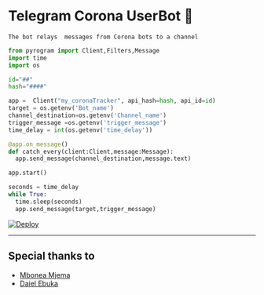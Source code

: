 
# Telegram Corona UserBot 🤖

   
    The bot relays  messages from Corona bots to a channel


``` python
from pyrogram import Client,Filters,Message
import time
import os

id="##"
hash="####"

app =  Client("my_coronaTracker", api_hash=hash, api_id=id)
target = os.getenv('Bot_name')
channel_destination=os.getenv('Channel_name')
trigger_message =os.getenv('trigger_message')
time_delay = int(os.getenv('time_delay'))

@app.on_message()
def catch_every(client:Client,message:Message):
  app.send_message(channel_destination,message.text)

app.start()

seconds = time_delay
while True:
  time.sleep(seconds)
  app.send_message(target,trigger_message)
```
[![Deploy](https://www.herokucdn.com/deploy/button.svg)](https://heroku.com/deploy)


----
## Special thanks to
* [Mbonea Mjema](https://github.com/Mbonea-Mjema)
* [Daiel Ebuka](https://t.me/dandollar1)
